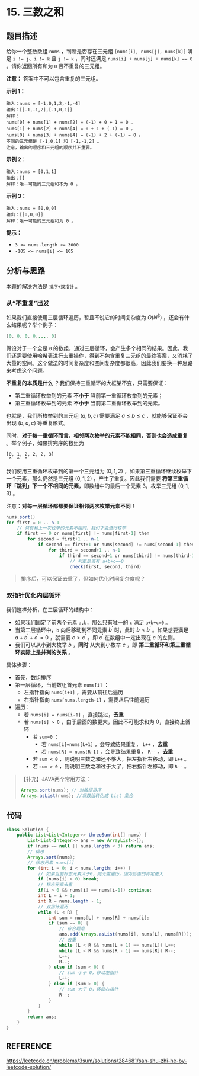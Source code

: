 # 15. 三数之和

## 题目描述

给你一个整数数组 `nums` ，判断是否存在三元组 `[nums[i], nums[j], nums[k]]` 满足 `i != j`、`i != k` 且 `j != k` ，同时还满足 `nums[i] + nums[j] + nums[k] == 0` 。请你返回所有和为 `0` 且不重复的三元组。

**注意：** 答案中不可以包含重复的三元组。

**示例 1：** 

```
输入：nums = [-1,0,1,2,-1,-4]
输出：[[-1,-1,2],[-1,0,1]]
解释：
nums[0] + nums[1] + nums[2] = (-1) + 0 + 1 = 0 。
nums[1] + nums[2] + nums[4] = 0 + 1 + (-1) = 0 。
nums[0] + nums[3] + nums[4] = (-1) + 2 + (-1) = 0 。
不同的三元组是 [-1,0,1] 和 [-1,-1,2] 。
注意，输出的顺序和三元组的顺序并不重要。
```

**示例 2：** 

```
输入：nums = [0,1,1]
输出：[]
解释：唯一可能的三元组和不为 0 。
```

**示例 3：** 

```
输入：nums = [0,0,0]
输出：[[0,0,0]]
解释：唯一可能的三元组和为 0 。
```

**提示：** 

- `3 <= nums.length <= 3000`
- `-105 <= nums[i] <= 105`

## 分析与思路

本题的解决方法是 `排序+双指针` 。

### 从“不重复”出发

如果我们直接使用三层循环遍历，暂且不说它的时间复杂度为 $O(N^3)$ ，还会有什么结果呢？举个例子：

```java
[0, 0, 0, 0,..., 0]
```

假设对于一个全是 `0` 的数组，通过三层循环，会产生多个相同的结果。因此，我们还需要使用哈希表进行去重操作，得到不包含重复三元组的最终答案，又消耗了大量的空间。这个做法的时间复杂度和空间复杂度都很高，因此我们要换一种思路来考虑这个问题。

**不重复的本质是什么** ？我们保持三重循环的大框架不变，只需要保证：

- 第二重循环枚举到的元素 **不小于** 当前第一重循环枚举到的元素；
- 第三重循环枚举到的元素 **不小于** 当前第二重循环枚举到的元素。

也就是，我们所枚举到的三元组 $(a,b,c)$ 需要满足 $a \le b \le c$ ，就能够保证不会出现 $(b,a,c)$ 等重复形式。

同时，**对于每一重循环而言，相邻两次枚举的元素不能相同，否则也会造成重复** 。举个例子，如果排完序的数组为

```
[0, 1, 2, 2, 2, 3]
 ^  ^  ^
```

我们使用三重循环枚举到的第一个三元组为 $(0,1,2)$ ，如果第三重循环继续枚举下一个元素，那么仍然是三元组 $(0,1,2)$ ，产生了重复。因此我们需要 **将第三重循环「跳到」下一个不相同的元素**，即数组中的最后一个元素 3，枚举三元组 $(0,1,3)$ 。

注意：**对每一层循环都都要保证相邻两次枚举元素不同！**

```java
nums.sort()
for first = 0 .. n-1
    // 只有和上一次枚举的元素不相同，我们才会进行枚举
    if first == 0 or nums[first] != nums[first-1] then
        for second = first+1 .. n-1
            if second == first+1 or nums[second] != nums[second-1] then
                for third = second+1 .. n-1
                    if third == second+1 or nums[third] != nums[third-1] then
                        // 判断是否有 a+b+c==0
                        check(first, second, third)
```

> 排序后，可以保证去重了，但如何优化时间复杂度呢？

### 双指针优化内层循环

我们这样分析，在三层循环的结构中：

- 如果我们固定了前两个元素 `a,b`，那么只有唯一的 `c` 满足 `a+b+c=0` 。
- 当第二层循环中，`b` 向后移动到不同元素 $b^\prime$ 时，此时 $b < b^\prime$ 。如果想要满足 $a+b^\prime+c^\prime=0$ ，就需要 $c>c^\prime$ 。即 $c^\prime$ 在数组中一定出现在 $c$ 的左侧。
- 我们可以从小到大枚举 $b$ ，**同时** 从大到小枚举 $c$ ，即 **第二重循环和第三重循环实际上是并列的关系** 。

具体步骤：

- 首先，数组排序
- 第一层循环，当前数组首元素 `nums[i]` ：
  - 左指针指向 `nums[i+1]` ，需要从前往后遍历
  - 右指针指向 `nums[nums.length-1]` ，需要从后往前遍历
- 遍历：
  - 若 `nums[i] = nums[i-1]` ，直接跳过，**去重**
  - 若 `nums[i] > 0` ，由于后面的数更大，因此不可能求和为 0，直接终止循环
    - 若 `sum=0` ：
      - 若 `nums[L]=nums[L+1]` ，会导致结果重复， `L++` ，**去重**
      - 若 `nums[R] = nums[R-1]` ，会导致结果重复， `R--` ，**去重**
    - 若 `sum < 0` ，则说明三数之和还不够大，把左指针右移动，即 `L++` 。
    - 若 `sum > 0` ，则说明三数之和过于大了，把右指针左移动，即 `R--` 。

> 【补充】JAVA两个常用方法：
>
> ```java
> Arrays.sort(nums); // 对数组排序
> Arrays.asList(nums); //将数组转化成 List 集合
> ```

## 代码

```java
class Solution {
    public List<List<Integer>> threeSum(int[] nums) {
        List<List<Integer>> ans = new ArrayList<>();
        if (nums == null || nums.length < 3) return ans;
        // 排序
        Arrays.sort(nums);
        // 标志元素 nums[i]
        for (int i = 0; i < nums.length; i++) {
            // 如果当前标志元素大于0，则无需遍历，因为后面的肯定更大
            if (nums[i] > 0) break;
            // 标志元素去重
            if(i > 0 && nums[i] == nums[i-1]) continue;
            int L = i + 1;
            int R = nums.length - 1;
            // 双指针遍历
            while (L < R) {
                int sum = nums[L] + nums[R] + nums[i];
                if (sum == 0) {
                    // 符合题意
                    ans.add(Arrays.asList(nums[i], nums[L], nums[R]));
                    // 去重
                    while (L < R && nums[L + 1] == nums[L]) L++;
                    while (L < R && nums[R - 1] == nums[R]) R--;
                    L++;
                    R--;
                } else if (sum < 0) {
                    // sum 小于 0，移动左指针
                    L++;
                } else if (sum > 0) {
                    // sum 大于 0，移动右指针
                    R--;
                }
            }
        }
        return ans;
    }
}
```





## REFERENCE

https://leetcode.cn/problems/3sum/solutions/284681/san-shu-zhi-he-by-leetcode-solution/










